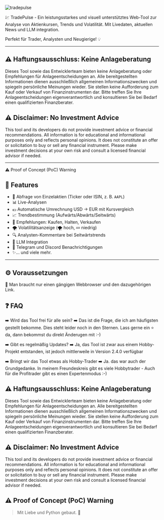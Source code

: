 ![tradepulse](https://github.com/user-attachments/assets/5fe4a0e8-40b4-4fe4-8352-be1fa42056ec)

💹 TradePulse - Ein leistungsstarkes und visuell unterstütztes Web-Tool zur Analyse von Aktienkursen, Trends und Volatilität. 
Mit Livedaten, aktuellen News und LLM integration.

Perfekt für Trader, Analysten und Neugierige! 💡

---

## ​⚠️ Haftungsausschluss: Keine Anlageberatung​
Dieses Tool sowie das Entwicklerteam bieten keine Anlageberatung oder Empfehlungen für Anlageentscheidungen an. Alle bereitgestellten Informationen dienen ausschließlich allgemeinen Informationszwecken und spiegeln persönliche Meinungen wieder. Sie stellen keine Aufforderung zum Kauf oder Verkauf von Finanzinstrumenten dar. Bitte treffen Sie Ihre Anlageentscheidungen eigenverantwortlich und konsultieren Sie bei Bedarf einen qualifizierten Finanzberater.

## ⚠️ Disclaimer: No Investment Advice
This tool and its developers do not provide investment advice or financial recommendations.
All information is for educational and informational purposes only and reflects personal opinions.
It does not constitute an offer or solicitation to buy or sell any financial instrument.
Please make investment decisions at your own risk and consult a licensed financial advisor if needed.

---

⚠️ Proof of Concept (PoC) Warning

## 🚀 Features

- 🔎 Abfrage von Einzelaktien (Ticker oder ISIN, z. B. `AAPL`)
- 📊 Live-Analysen
- 💶 Automatische Umrechnung USD → EUR mit Kursvergleich
- 📈 Trendbestimmung (Aufwärts/Abwärts/Seitwärts)
- 🎯 Empfehlungen: Kaufen, Halten, Verkaufen
- 🌪️ Volatilitätsanzeige (🌪️ hoch, 💤 niedrig)
- 🔍 Analysten-Kommentare bei Seitwärtstrends
- 🤖 LLM Integration
- 💬 Telegram und Discord Benachrichtigungen 
- ✨... und viele mehr.

---

## ⚙️ Voraussetzungen

🔢 Man braucht nur einen gängigen Webbrowser und den dazugehörigen Link.



## ❓ FAQ

➡️ Wird das Tool frei für alle sein?
➡️ Das ist die Frage, die ich am häufigsten gestellt bekomme. Dies steht leider noch in den Sternen. Lass gerne ein ⭐ da, dann bekommst du direkt Änderugen mit :-)

➡️ Gibt es regelmäßig Updates?
➡️ Ja, das Tool ist zwar aus einem Hobby-Projekt entstanden, ist jedoch mittlerweile in Version 2.4.0 verfügbar

➡️ Bringt wir das Tool etwas als Hobby-Trader
➡️ Ja. das war auch der Grundgedanke. In meinem Freundeskreis gibt es viele Hobbytrader - Auch für die Profitrader gibt es einen Expertenmodus :-)



## ​⚠️ Haftungsausschluss: Keine Anlageberatung​
Dieses Tool sowie das Entwicklerteam bieten keine Anlageberatung oder Empfehlungen für Anlageentscheidungen an. Alle bereitgestellten Informationen dienen ausschließlich allgemeinen Informationszwecken und spiegeln persönliche Meinungen wieder. Sie stellen keine Aufforderung zum Kauf oder Verkauf von Finanzinstrumenten dar. Bitte treffen Sie Ihre Anlageentscheidungen eigenverantwortlich und konsultieren Sie bei Bedarf einen qualifizierten Finanzberater.

## ⚠️ Disclaimer: No Investment Advice
This tool and its developers do not provide investment advice or financial recommendations.
All information is for educational and informational purposes only and reflects personal opinions.
It does not constitute an offer or solicitation to buy or sell any financial instrument.
Please make investment decisions at your own risk and consult a licensed financial advisor if needed.

⚠️ Proof of Concept (PoC) Warning
---



> Mit Liebe und Python gebaut. 🚀
>
> 

